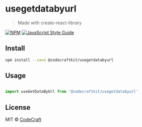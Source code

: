 # usegetdatabyurl

> Made with create-react-library

[![NPM](https://img.shields.io/npm/v/@codecraftkit/usegetdatabyurl.svg)](https://www.npmjs.com/package/@codecraftkit/usegetdatabyurl) [![JavaScript Style Guide](https://img.shields.io/badge/code_style-standard-brightgreen.svg)](https://standardjs.com)

## Install

```bash
npm install --save @codecraftkit/usegetdatabyurl
```

## Usage

```jsx

import useGetDataByUrl from '@codecraftkit/usegetdatabyurl'

```

## License

MIT © [CodeCraft](https://github.com/CodeCraft)

